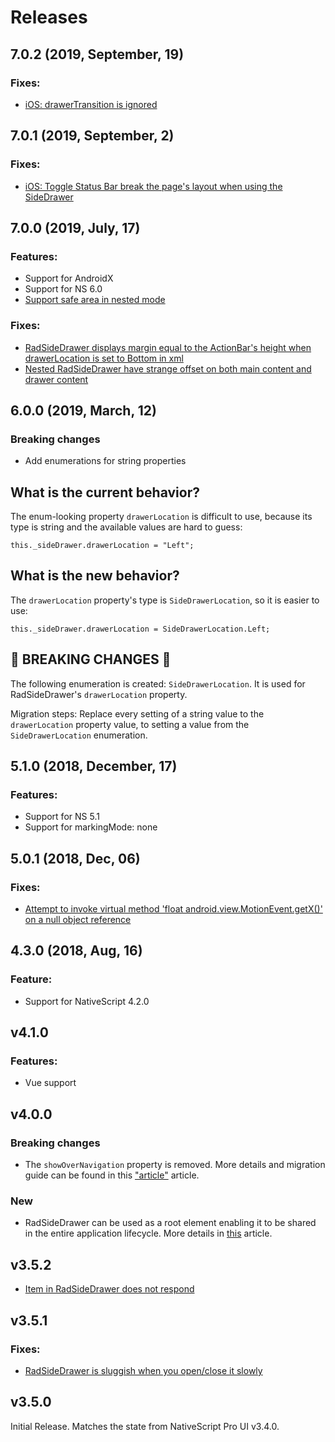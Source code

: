 # Releases

## 7.0.2 (2019, September, 19)
### Fixes:
 - [iOS: drawerTransition is ignored](https://github.com/NativeScript/nativescript-ui-feedback/issues/1225)

## 7.0.1 (2019, September, 2)
### Fixes:
 - [iOS: Toggle Status Bar break the page's layout when using the SideDrawer](https://github.com/NativeScript/nativescript-ui-feedback/issues/1189)

## 7.0.0 (2019, July, 17)
### Features:
- Support for AndroidX
- Support for NS 6.0
- [Support safe area in nested mode](https://github.com/NativeScript/nativescript-ui-feedback/issues/1058)
### Fixes:
 - [RadSideDrawer displays margin equal to the ActionBar's height when drawerLocation is set to Bottom in xml](https://github.com/NativeScript/nativescript-ui-feedback/issues/1094)
 - [Nested RadSideDrawer have strange offset on both main content and drawer content](https://github.com/NativeScript/nativescript-ui-feedback/issues/956)
 

## 6.0.0 (2019, March, 12)

### Breaking changes
 - Add enumerations for string properties
 
 ## What is the current behavior?
The enum-looking property `drawerLocation` is difficult to use, because its type is string and the available values are hard to guess:
```
this._sideDrawer.drawerLocation = "Left";
```

## What is the new behavior?
The `drawerLocation` property's type is `SideDrawerLocation`, so it is easier to use:
```
this._sideDrawer.drawerLocation = SideDrawerLocation.Left;
```

<!-- If this PR contains a breaking change, please describe the impact and migration path for existing applications below. -->

## &#x1F534; BREAKING CHANGES &#x1F534;

The following enumeration is created: `SideDrawerLocation`. It is used for RadSideDrawer's `drawerLocation` property. 

Migration steps:
Replace every setting of a string value to the `drawerLocation` property value, to setting a value from the `SideDrawerLocation` enumeration.



## 5.1.0 (2018, December, 17)

### Features:
 - Support for NS 5.1
 - Support for markingMode: none

## 5.0.1 (2018, Dec, 06)

### Fixes:
- [Attempt to invoke virtual method 'float android.view.MotionEvent.getX()' on a null object reference](https://github.com/NativeScript/nativescript-ui-feedback/issues/958)

## 4.3.0 (2018, Aug, 16)

### Feature:
- Support for NativeScript 4.2.0 


## v4.1.0
### Features:
- Vue support

## v4.0.0
### Breaking changes
- The `showOverNavigation` property is removed. More details and migration guide can be found in this ["article"](https://docs.nativescript.org/angular/ui/professional-ui-components/ng-SideDrawer/show-over-navi-bar#migrating-from-versions-3xx-to-the-latest-version) article.
### New
- RadSideDrawer can be used as a root element enabling it to be shared in the entire application lifecycle. More details in [this](https://docs.nativescript.org/angular/ui/professional-ui-components/ng-SideDrawer/show-over-navi-bar#share-a-single-radsidedrawer-throughout-the-entire-life-cycle-of-the-application) article.

## v3.5.2
 - [Item in RadSideDrawer does not respond](https://github.com/NativeScript/nativescript-ui-feedback/issues/575)

## v3.5.1

### Fixes:
 - [RadSideDrawer is sluggish when you open/close it slowly](https://github.com/NativeScript/nativescript-ui-feedback/issues/465)


## v3.5.0

Initial Release. Matches the state from NativeScript Pro UI v3.4.0.

